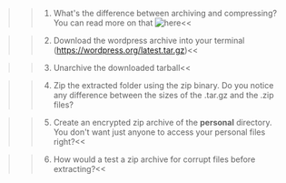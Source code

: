 >>1. What's the difference between archiving and compressing? You can read more on that ![here](https://www.linuxjournal.com/article/9370)<<

>>2. Download the wordpress archive into your terminal (https://wordpress.org/latest.tar.gz)<<

>>3. Unarchive the downloaded tarball<<

>>4. Zip the extracted folder using the zip binary. Do you notice any difference between the sizes of the .tar.gz and the .zip files?

>>5. Create an encrypted zip archive of the **personal** directory. You don't want just anyone to access your personal files right?<<

>>6. How would a test a zip archive for corrupt files before extracting?<<
